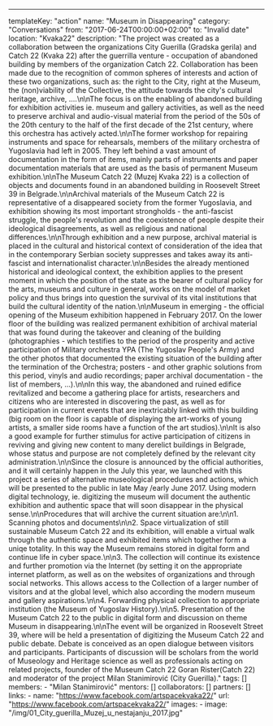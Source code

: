 ---
  templateKey: "action"
  name: "Museum in Disappearing"
  category: "Conversations"
  from: "2017-06-24T00:00:00+02:00"
  to: "Invalid date"
  location: "Kvaka22"
  description: "The project was created as a collaboration between the organizations City Guerilla (Gradska gerila) and Catch 22 (Kvaka 22) after the guerrilla venture - occupation of abandoned building by members of the organization Catch 22. Collaboration has been made due to the recognition of common spheres of interests and action of these two organizations, such as: the right to the City, right at the Museum, the (non)viability of the Collective, the attitude towards the city's cultural heritage, archive, ....\n\nThe focus is on the enabling of abandoned building for exhibition activities ie. museum and gallery activities, as well as the need to preserve archival and audio-visual material from the period of the 50s of the 20th century to the half of the first decade of the 21st century, where this orchestra has actively acted.\n\nThe former workshop for repairing instruments and space for rehearsals, members of the military orchestra of Yugoslavia had left in 2005. They left behind a vast amount of documentation in the form of items, mainly parts of instruments and paper documentation materials that are used as the basis of permanent Museum exhibition.\n\nThe Museum Catch 22 (Muzej Kvaka 22) is a collection of objects and documents found in an abandoned building in Roosevelt Street 39 in Belgrade.\n\nArchival materials of the Museum Catch 22 is representative of a disappeared society from the former Yugoslavia, and exhibition showing its most important strongholds - the anti-fascist struggle, the people's revolution and the coexistence of people despite their ideological disagreements, as well as religious and national differences.\n\nThrough exhibition and a new purpose, archival material is placed in the cultural and historical context of consideration of the idea that in the contemporary Serbian society suppresses and takes away its anti-fascist and internationalist character.\n\nBesides the already mentioned historical and ideological context, the exhibition applies to the present moment in which the position of the state as the bearer of cultural policy for the arts, museums and culture in general, works on the model of market policy and thus brings into question the survival of its vital institutions that build the cultural identity of the nation.\n\nMuseum in emerging - the official opening of the Museum exhibition happened in February 2017. On the lower floor of the building was realized permanent exhibition of archival material that was found during the takeover and cleaning of the building (photographies - which testifies to the period of the prosperity and active participation of Military orchestra YPA (The Yugoslav People's Army) and the other photos that documented the existing situation of the building after the termination of the Orchestra; posters - and other graphic solutions from this period, vinyls and audio recordings; paper archival documentation - the list of members, ...).\n\nIn this way, the abandoned and ruined edifice revitalized and become a gathering place for artists, researchers and citizens who are interested in discovering the past, as well as for participation in current events that are inextricably linked with this building (big room on the floor is capable of displaying the art-works of young artists, a smaller side rooms have a function of the art studios).\n\nIt is also a good example for further stimulus for active participation of citizens in reviving and giving new content to many derelict buildings in Belgrade, whose status and purpose are not completely defined by the relevant city administration.\n\nSince the closure is announced by the official authorities, and it will certainly happen in the July this year, we launched with this project a series of alternative museological procedures and actions, which will be presented to the public in late May /early June 2017. Using modern digital technology, ie. digitizing the museum will document the authentic exhibition and authentic space that will soon disappear in the physical sense.\n\nProcedures that will archive the current situation are:\n\n1. Scanning photos and documents\n\n2. Space virtualization of still sustainable Museum Catch 22 and its exhibition, will enable a virtual walk through the authentic space and exhibited items which together form a uniqe totality. In this way the Museum remains stored in digital form and continue life in cyber space.\n\n3. The collection will continue its existence and further promotion via the Internet (by setting it on the appropriate internet platform, as well as on the websites of organizations and through social networks. This allows access to the Collection of a larger number of visitors and at the global level, which also according the modern museum and gallery aspirations.\n\n4. Forwarding physical collection to appropriate institution (the Museum of Yugoslav History).\n\n5. Presentation of the Museum Catch 22 to the public in digital form and discussion on theme Museum in disappearing.\n\nThe event will be organized in Roosevelt Street 39, where will be held a presentation of digitizing the Museum Catch 22 and public debate. Debate is conceived as an open dialogue between visitors and participants. Participants of discussion will be scholars from the world of Museology and Heritage science as well as professionals acting on related projects, founder of the Museum Catch 22 Goran Rister(Catch 22) and moderator of the project Milan Stanimirović (City Guerilla)."
  tags: []
  members: 
    - "Milan Stanimirović"
  mentors: []
  collaborators: []
  partners: []
  links: 
    - 
      name: "https://www.facebook.com/artspacekvaka22/"
      url: "https://www.facebook.com/artspacekvaka22/"
  images: 
    - 
      image: "/img/01_City_guerilla_Muzej_u_nestajanju_2017.jpg"
